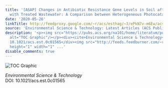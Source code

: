 ```yaml
---
title: '[ASAP] Changes in Antibiotic Resistance Gene Levels in Soil after Irrigation
  with Treated Wastewater: A Comparison between Heterogeneous Photocatalysis and Chlorination'
date: '2020-05-26'
linkTitle: http://feedproxy.google.com/~r/acs/esthag/~3/ePkN7v-m6Ew/acs.est.0c01565
source: 'Environmental Science & Technology: Latest Articles (ACS Publications)'
description: '<p><img src="https://pubs.acs.org/na101/home/literatum/publisher/achs/journals/content/esthag/0/esthag.ahead-of-print/acs.est.0c01565/20200526/images/medium/es0c01565_0004.gif"
  alt="TOC Graphic"/></p><div><cite>Environmental Science & Technology</cite></div><div>DOI:
  10.1021/acs.est.0c01565</div><img src="http://feeds.feedburner.com/~r/acs/esthag/~4/ePkN7v-m6Ew"
  height="1" width="1" ...'
disable_comments: true
---
```

<p><img src="https://pubs.acs.org/na101/home/literatum/publisher/achs/journals/content/esthag/0/esthag.ahead-of-print/acs.est.0c01565/20200526/images/medium/es0c01565_0004.gif" alt="TOC Graphic"/></p><div><cite>Environmental Science & Technology</cite></div><div>DOI: 10.1021/acs.est.0c01565</div><img src="http://feeds.feedburner.com/~r/acs/esthag/~4/ePkN7v-m6Ew" height="1" width="1" ...